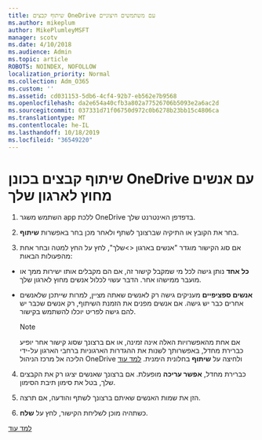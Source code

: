 ```yaml
---
title: שיתוף קבצים OneDrive עם משתמשים חיצוניים
ms.author: mikeplum
author: MikePlumleyMSFT
manager: scotv
ms.date: 4/10/2018
ms.audience: Admin
ms.topic: article
ROBOTS: NOINDEX, NOFOLLOW
localization_priority: Normal
ms.collection: Adm_O365
ms.custom: ''
ms.assetid: cd031153-5db6-4cf4-92b7-eb562e7b9568
ms.openlocfilehash: da2e654a40cfb3a802a77526706b5093e2a6ac2d
ms.sourcegitcommit: 037331d71f06750d972c0b6278b23bb15c4806ca
ms.translationtype: MT
ms.contentlocale: he-IL
ms.lasthandoff: 10/18/2019
ms.locfileid: "36549220"
---
```

# <a name="share-files-in-onedrive-with-people-outside-your-organization"></a>שיתוף קבצים בכונן OneDrive עם אנשים מחוץ לארגון שלך

1. השתמש משגר app ללכת OneDrive בדפדפן האינטרנט שלך. 
    
2. בחר את הקובץ או התיקיה שברצונך לשתף ולאחר מכן בחר באפשרות **שיתוף**. 
    
3. אם סוג הקישור מוגדר "אנשים בארגון \<\>שלך", לחץ על החץ למטה ובחר אחת מהפעולות הבאות: 
    
  - **כל אחד** נותן גישה לכל מי שמקבל קישור זה, אם הם מקבלים אותו ישירות ממך או מועבר ממישהו אחר. הדבר עשוי לכלול אנשים מחוץ לארגון שלך. 
    
  - **אנשים ספציפיים** מעניקים גישה רק לאנשים שאתה מציין, למרות שייתכן שלאנשים אחרים כבר יש גישה. אם אנשים מפנים את הזמנת השיתוף, רק אנשים שכבר יש להם גישה לפריט יוכלו להשתמש בקישור. 
    
    > [!NOTE]
    > אם אחת מהאפשרויות האלה אינה זמינה, או אם ברצונך שסוג קישור אחר יופיע כברירת מחדל, באפשרותך לשנות את ההגדרות הארגוניות ברחבי הארגון על-ידי הליכה אל מרכז הניהול OneDrive ולחיצה על **שיתוף** בחלונית הימנית. [למד עוד](https://go.microsoft.com/fwlink/?linkid=871961)
  
4. כברירת מחדל, **אפשר עריכה** מופעלת. אם ברצונך שאנשים יציגו רק את הקבצים שלך, בטל את סימון תיבת הסימון. 
    
5. הזן את שמות האנשים שאיתם ברצונך לשתף והודעה, אם תרצה.
    
6. כשתהיה מוכן לשליחת הקישור, לחץ על **שלח**. 
    
[למד עוד](https://go.microsoft.com/fwlink/?linkid=871861)
  

